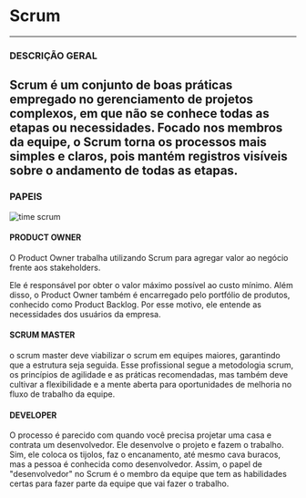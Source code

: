 # Scrum
---
### DESCRIÇÃO GERAL
Scrum é um conjunto de boas práticas empregado no gerenciamento de projetos complexos, em que não se conhece todas as etapas ou necessidades. Focado nos membros da equipe, o Scrum torna os processos mais simples e claros, pois mantém registros visíveis sobre o andamento de todas as etapas.
---
### PAPEIS
![time scrum](https://user.oc-static.com/upload/2021/09/30/16330212686082_FR_4544621_P2C2-7.jpg)
 #### PRODUCT OWNER
O Product Owner trabalha utilizando Scrum para agregar valor ao negócio frente aos stakeholders.

Ele é responsável por obter o valor máximo possível ao custo mínimo. Além disso, o Product Owner também é encarregado pelo portfólio de produtos, conhecido como Product Backlog. Por esse motivo, ele entende as necessidades dos usuários da empresa.


#### SCRUM MASTER
o scrum master deve viabilizar o scrum em equipes maiores, garantindo que a estrutura seja seguida. Esse profissional segue a metodologia scrum, os princípios de agilidade e as práticas recomendadas, mas também deve cultivar a flexibilidade e a mente aberta para oportunidades de melhoria no fluxo de trabalho da equipe.


#### DEVELOPER  
O processo é parecido com quando você precisa projetar uma casa e contrata um desenvolvedor. Ele desenvolve o projeto e fazem o trabalho. Sim, ele coloca os tijolos, faz o encanamento, até mesmo cava buracos, mas a pessoa é conhecida como desenvolvedor. Assim, o papel de "desenvolvedor" no Scrum é o membro da equipe que tem as habilidades certas para fazer parte da equipe que vai fazer o trabalho.
